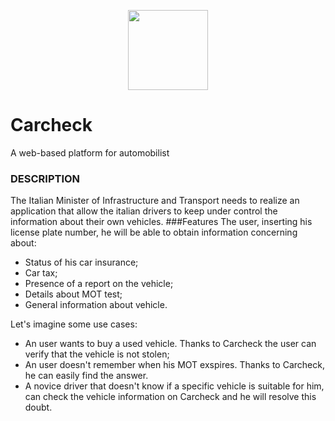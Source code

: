 <p align = "center">
  <img src="https://github.com/kekkox/Carcheck/blob/master/Work%20product/Resource/img/Logo.png" data-canonical src="https://github.com/kekkox/Carcheck/blob/master/Work%20product/Resource/img/Logo.png" width="128" height="128" />
</p>

# Carcheck
A web-based platform for automobilist

### DESCRIPTION
The Italian Minister of Infrastructure and Transport needs to realize an application that allow the italian drivers to keep under control the information about their own vehicles. 
###Features
The user, 
inserting his license plate number, 
he will be able to obtain information concerning about:

- Status of his car insurance;
- Car tax;
- Presence of a report on the vehicle;
- Details about MOT test;
- General information about vehicle.


Let's imagine some use cases:
- An user wants to buy a used vehicle. Thanks to Carcheck the user can verify that the vehicle is not stolen;
- An user doesn't remember when his MOT exspires. Thanks to Carcheck, he can easily find the answer.
- A novice driver that doesn't know if a specific vehicle is suitable for him, can check the vehicle information on Carcheck and he will resolve this doubt.
